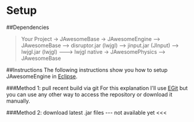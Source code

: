 Setup
==============

##Dependencies
> Your Project
-> JAwesomeBase
-> JAwesomeEngine
--> JAwesomeBase
--> disruptor.jar (lwjgl)
--> jinput.jar (JInput)
--> lwjgl.jar (lwjgl)
---> lwjgl native
-> JAwesomePhysics
--> JAwesomeBase

##Instructions
The following instructions show you how to setup JAwesomeEngine in [Eclipse](https://eclipse.org/).

###Method 1: pull recent build via git
For this explanation I'll use [EGit](http://eclipse.org/egit/) but you can use any other way to access the repository or download it manually.

###Method 2: download latest .jar files
--- not available yet <<<
